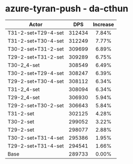 # azure-tyran-push - da-cthun
| Actor | DPS | Increase |
|---|:---:|:---:|
|T31-2-set+T29-4-set|312434|7.84%|
|T31-2-set+T30-4-set|312249|7.77%|
|T30-2-set+T31-2-set|309699|6.89%|
|T29-2-set+T31-2-set|309289|6.75%|
|T30-2_4-set|308549|6.49%|
|T30-2-set+T29-4-set|308247|6.39%|
|T29-2-set+T30-4-set|308112|6.34%|
|T31-2_4-set|308094|6.34%|
|T29-2_4-set|306930|5.94%|
|T29-2-set+T30-2-set|306643|5.84%|
|T31-2-set|302125|4.28%|
|T30-2-set|299052|3.22%|
|T29-2-set|298077|2.88%|
|T30-2-set+T31-4-set|295386|1.95%|
|T29-2-set+T31-4-set|294541|1.66%|
|Base|289733|0.00%|
